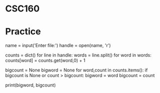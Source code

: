 # CSC160

# Practice


name = input('Enter file:')
handle = open(name, 'r')

counts = dict()
for line in handle:
    words = line.split()
    for word in words:
        counts[word] = counts.get(word,0) + 1
        
bigcount = None
bigword = None
for word,count in counts.items():
    if bigcount is None or count > bigcount:
        bigword = word
        bigcount = count
        
print(bigword, bigcount)
